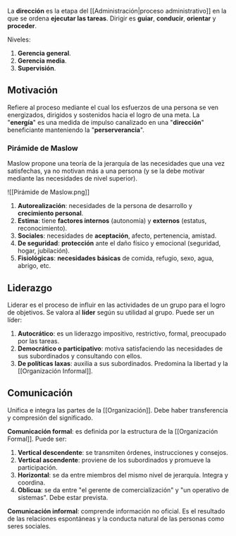 La **dirección** es la etapa del [[Administración|proceso administrativo]] en la que se ordena **ejecutar las tareas**. Dirigir es **guiar**, **conducir**, **orientar** y **proceder**.

Niveles:

1. **Gerencia general**.
2. **Gerencia media**.
3. **Supervisión**.

## Motivación

Refiere al proceso mediante el cual los esfuerzos de una persona se ven energizados, dirigidos y sostenidos hacia el logro de una meta. La "**energía**" es una medida de impulso canalizado en una "**dirección**" beneficiante manteniendo la "**perserverancia**".

### Pirámide de Maslow

Maslow propone una teoría de la jerarquía de las necesidades que una vez satisfechas, ya no motivan más a una persona (y se la debe motivar mediante las necesidades de nivel superior).

![[Pirámide de Maslow.png]]

1. **Autorealización**: necesidades de la persona de desarrollo y **crecimiento personal**.
2. **Estima**: tiene **factores internos** (autonomía) y **externos** (estatus, reconocimiento).
3. **Sociales**: necesidades de **aceptación**, afecto, pertenencia, amistad.
4. **De seguridad**: **protección** ante el daño físico y emocional (seguridad, hogar, jubilación).
5. **Fisiológicas**: **necesidades básicas** de comida, refugio, sexo, agua, abrigo, etc.

## Liderazgo

Liderar es el proceso de influir en las actividades de un grupo para el logro de objetivos. Se valora al **líder** según su utilidad al grupo. Puede ser un líder:

1. **Autocrático**: es un liderazgo impositivo, restrictivo, formal, preocupado por las tareas.
2. **Democrático o participativo**: motiva satisfaciendo las necesidades de sus subordinados y consultando con ellos.
3. **De políticas laxas**: auxilia a sus subordinados. Predomina la libertad y la [[Organización Informal]].

## Comunicación

Unifica e integra las partes de la [[Organización]]. Debe haber transferencia y compresión del significado.

**Comunicación formal**: es definida por la estructura de la [[Organización Formal]]. Puede ser:

1. **Vertical descendente**: se transmiten órdenes, instrucciones y consejos.
2. **Vertical ascendente**: proviene de los subordinados y promueve la participación.
3. **Horizontal**: se da entre miembros del mismo nivel de jerarquía. Integra y coordina.
4. **Oblicua**: se da entre "el gerente de comercialización" y "un operativo de sistemas". Debe estar prevista.

**Comunicación informal**: comprende información no oficial. Es el resultado de las relaciones espontáneas y la conducta natural de las personas como seres sociales.
